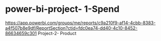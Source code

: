 # power-bi-project- 1-Spend
https://app.powerbi.com/groups/me/reports/c9a210f9-af14-4cbb-8383-a4f507b8e9df/ReportSection?ctid=fdc0ea74-dd40-4c10-8452-86634659c301
Project-2- Product
